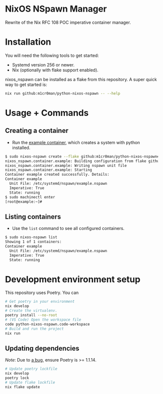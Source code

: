 # NixOS NSpawn Manager

Rewrite of the Nix RFC 108 POC imperative container manager.

# Installation

You will need the following tools to get started:

- Systemd version 256 or newer.
- Nix (optionally with flake support enabled).

nixos_nspawn can be installed as a flake from this repository.
A super quick way to get started is:

```bash
nix run github:m1cr0man/python-nixos-nspawn -- --help
```

# Usage + Commands

## Creating a container

- Run the [example container](./flake.nix#L90), which creates a system with
 python installed.

```bash
$ sudo nixos-nspawn create --flake github:m1cr0man/python-nixos-nspawn#example example
nixos_nspawn.container.example: Building configuration from flake github:m1cr0man/python-nixos-nspawn#example
nixos_nspawn.container.example: Writing nspawn unit file
nixos_nspawn.container.example: Starting
Container example created successfully. Details:
Container example
  Unit File: /etc/systemd/nspawn/example.nspawn
  Imperative: True
  State: running
$ sudo machinectl enter
[root@example:~]#
```

## Listing containers

- Use the `list` command to see all configured containers.

```bash
$ sudo nixos-nspawn list
Showing 1 of 1 containers:
Container example
  Unit File: /etc/systemd/nspawn/example.nspawn
  Imperative: True
  State: running
```

# Development environment setup

This repository uses Poetry. You can

```bash
# Get poetry in your environment
nix develop
# Create the virtualenv.
poetry install --no-root
# (VS Code) Open the workspace file
code python-nixos-nspawn.code-workspace
# Build and run the project
nix run
```

## Updating dependencies

*Note*: Due to [a bug](https://github.com/nix-community/poetry2nix/issues/701#issuecomment-1229790215),
ensure Poetry is >= 1.1.14.

```bash
# Update poetry lockfile
nix develop
poetry lock
# Update flake lockfile
nix flake update
```
